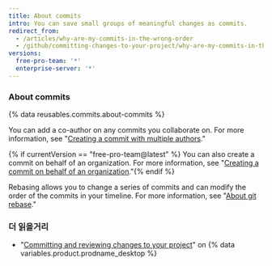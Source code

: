 ```yaml
---
title: About commits
intro: You can save small groups of meaningful changes as commits.
redirect_from:
  - /articles/why-are-my-commits-in-the-wrong-order
  - /github/committing-changes-to-your-project/why-are-my-commits-in-the-wrong-order
versions:
  free-pro-team: '*'
  enterprise-server: '*'
---
```


### About commits

{% data reusables.commits.about-commits %}

You can add a co-author on any commits you collaborate on. For more information, see "[Creating a commit with multiple authors](/github/committing-changes-to-your-project/creating-a-commit-with-multiple-authors)."

{% if currentVersion == "free-pro-team@latest" %}
You can also create a commit on behalf of an organization. For more information, see "[Creating a commit on behalf of an organization](/github/committing-changes-to-your-project/creating-a-commit-on-behalf-of-an-organization)."{% endif %}

Rebasing allows you to change a series of commits and can modify the order of the commits in your timeline. For more information, see "[About git rebase](/github/using-git/about-git-rebase)."

### 더 읽을거리
- "[Committing and reviewing changes to your project](/desktop/contributing-to-projects/committing-and-reviewing-changes-to-your-project#about-commits)" on {% data variables.product.prodname_desktop %}
